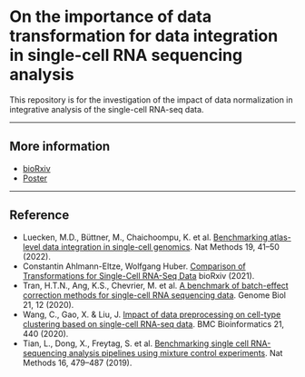 # On the importance of data transformation for data integration in single-cell RNA sequencing analysis

This repository is for the investigation of the impact of data normalization in integrative analysis of the single-cell RNA-seq data.

----
## More information
* [bioRxiv](https://doi.org/10.1101/2022.07.19.500522)
* [Poster](https://github.com/iron-lion/scRNAseq-preprocessing-impact/blob/main/figures/06_22_poster.png)

----
## Reference
 - Luecken, M.D., Büttner, M., Chaichoompu, K. et al. [Benchmarking atlas-level data integration in single-cell genomics](https://doi.org/10.1038/s41592-021-01336-8). Nat Methods 19, 41–50 (2022). 
 - Constantin Ahlmann-Eltze, Wolfgang Huber. [Comparison of Transformations for Single-Cell RNA-Seq Data](https://doi.org/10.1101/2021.06.24.449781) bioRxiv (2021).
 - Tran, H.T.N., Ang, K.S., Chevrier, M. et al. [A benchmark of batch-effect correction methods for single-cell RNA sequencing data](https://doi.org/10.1186/s13059-019-1850-9). Genome Biol 21, 12 (2020).
 - Wang, C., Gao, X. & Liu, J. [Impact of data preprocessing on cell-type clustering based on single-cell RNA-seq data](https://doi.org/10.1186/s12859-020-03797-8). BMC Bioinformatics 21, 440 (2020). 
 - Tian, L., Dong, X., Freytag, S. et al. [Benchmarking single cell RNA-sequencing analysis pipelines using mixture control experiments](https://doi.org/10.1038/s41592-019-0425-8). Nat Methods 16, 479–487 (2019). 
